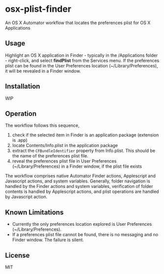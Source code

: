 # osx-plist-finder
An OS X Automator workflow that locates the preferences plist for OS X Applications

## Usage
Highlight an OS X application in Finder - typically in the /Applications folder - right-click, and select __findPlist__ from the Services menu. If the preferences plist can be found in the User Preferences location (~/Library/Preferences), it will be revealed in a Finder window.

## Installation
WIP

## Operation
The workflow follows this sequence,
 1. check if the selected item in Finder is an application package (extension is .app)
 2. locate Contents/Info.plist in the application package
 3. extract the `CFBundleIdentifier` property from Info.plist. This should be the name of the preferences plist file.
 4. reveal the preferences plist file in User Preferences (~/Library/Preferences) in a Finder window, if the plist file exists

The workflow comprises native Automator Finder actions, Applescript and Javascript actions, and system variables. Generally, folder navigation is handled by the Finder actions and system variables, verification of folder contents is handled by Applescript actions, and plist operations are handled by Javascript action. 

## Known Limitations
 * Currently the only preferences location explored is User Preferences (~/Library/Preferences).
 * If a preferences plist file cannot be found, there is no messaging and no Finder window. The failure is silent.

## License
MIT
